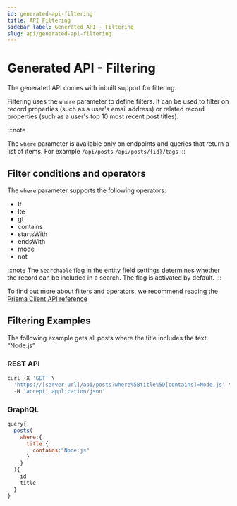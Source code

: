 ```yaml
---
id: generated-api-filtering
title: API Filtering
sidebar_label: Generated API - Filtering 
slug: api/generated-api-filtering
---
```


# Generated API - Filtering

The generated API comes with inbuilt support for filtering.  

Filtering uses the `where` parameter to define filters. It can be used to filter on record properties (such as a user's email address) or related record properties (such as a user's top 10 most recent post titles).

:::note

The `where` parameter is available only on endpoints and queries that return a list of items. 
For example `/api/posts`  `/api/posts/{id}/tags`
:::

## Filter conditions and operators

The `where` parameter supports the following operators: 

- lt
- lte
- gt
- contains 
- startsWith
- endsWith
- mode
- not

:::note
The `Searchable` flag in the entity field settings determines whether the record can be included in a search. The flag is activated by default. 
:::


To find out more about filters and operators,  we recommend reading the [Prisma Client API reference](https://www.prisma.io/docs/reference/api-reference/prisma-client-reference#filter-conditions-and-operators)

## Filtering Examples

The following example gets all posts where the title includes the text “Node.js”

### REST API

```jsx
curl -X 'GET' \
  'https://[server-url]/api/posts?where%5Btitle%5D[contains]=Node.js' \
  -H 'accept: application/json' 
```

### GraphQL

```jsx
query{
  posts(
    where:{
      title:{
        contains:"Node.js"
      }
    }
  ){
    id
    title
  }
}
```
